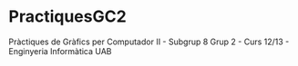 PractiquesGC2
=============

Pràctiques de Gràfics per Computador II - Subgrup 8 Grup 2 - Curs 12/13 - Enginyeria Informàtica UAB